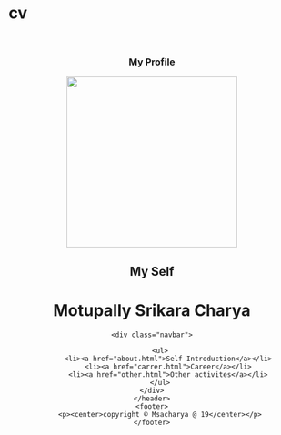 # cv
‏<!DOCTYPE html>
<html>
<head>
<title> M.S.C Profile</title>
<link rel="stylesheet" type="text/css" href="styles.css" media="all">
<style>
.navbar{float:center;}
ul
{
	list-style-type:none;
	background-color:red;
	width:200px;
	padding:0px;
	margin:0px;

}

li a
{
	text-decoration:none;
	font-size:1.6em;
	color:pink;
	padding:10px;
	display:block;

}

li a:hover
{
	background-color:00c177;
	color:black;
	


}


</style>
</head>
<body>
	<header>
		<h3 font align="center">My Profile</h3>
		<center><img src="C:/Users/DELL/Desktop/srikar.jpg" height="300px" width="300px"></center>
		<h2 font align="center">My Self </h2>
		<h1 font align="center">Motupally Srikara Charya</h1>
		
	<div class="navbar">

		<ul>
			<li><a href="about.html">Self Introduction</a></li>
			<li><a href="carrer.html">Career</a></li>
			<li><a href="other.html">Other activites</a></li>
		</ul>
	</div>
	</header>
	<footer>
		<p><center>copyright © Msacharya @ 19</center></p>
	</footer>






</body>
</html>
